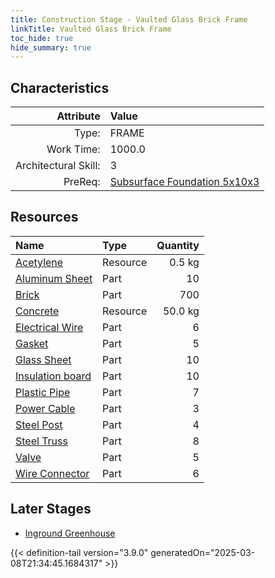 ```yaml
---
title: Construction Stage - Vaulted Glass Brick Frame
linkTitle: Vaulted Glass Brick Frame
toc_hide: true
hide_summary: true
---
```

<!-- This is generated by the MarsSim HelpGenertor, do not edit. -->

## Characteristics

| Attribute      | Value |
|--------:|:------|
|Type:|FRAME|
|Work Time:|1000.0|
|Architectural Skill:|3|
|PreReq:|[Subsurface Foundation 5x10x3](/docs/definitions/construction/subsurface-foundation-5x10x3)|

## Resources

| Name | Type | Quantity |
|:-----|:-----|-----:|
|[Acetylene](/docs/definitions/resource/acetylene)|Resource|0.5 kg|
|[Aluminum Sheet](/docs/definitions/part/aluminum-sheet)|Part|10|
|[Brick](/docs/definitions/part/brick)|Part|700|
|[Concrete](/docs/definitions/resource/concrete)|Resource|50.0 kg|
|[Electrical Wire](/docs/definitions/part/electrical-wire)|Part|6|
|[Gasket](/docs/definitions/part/gasket)|Part|5|
|[Glass Sheet](/docs/definitions/part/glass-sheet)|Part|10|
|[Insulation board](/docs/definitions/part/insulation-board)|Part|10|
|[Plastic Pipe](/docs/definitions/part/plastic-pipe)|Part|7|
|[Power Cable](/docs/definitions/part/power-cable)|Part|3|
|[Steel Post](/docs/definitions/part/steel-post)|Part|4|
|[Steel Truss](/docs/definitions/part/steel-truss)|Part|8|
|[Valve](/docs/definitions/part/valve)|Part|5|
|[Wire Connector](/docs/definitions/part/wire-connector)|Part|6|

## Later Stages
- [Inground Greenhouse](/docs/definitions/construction/inground-greenhouse)



{{< definition-tail version="3.9.0" generatedOn="2025-03-08T21:34:45.1684317" >}}

